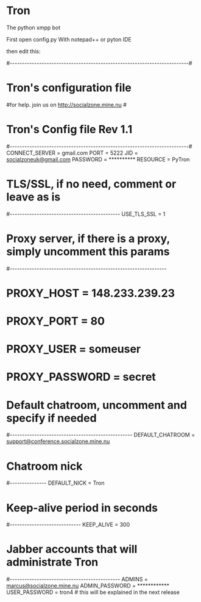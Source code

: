 Tron
====

The python xmpp bot

 First open config.py With notepad++ or pyton IDE
 
 then edit this: 
 
#-------------------------------------------------------------------------#
# Tron's configuration file                                               #  
#for help. join us on http://socialzone.mine.nu                           #
# Tron's Config file Rev 1.1                                              #
#-------------------------------------------------------------------------#
CONNECT_SERVER = gmail.com
PORT = 5222 
JID = socialzoneuk@gmail.com
PASSWORD = **********
RESOURCE = PyTron

# TLS/SSL, if no need, comment or leave as is
#---------------------------------------------
USE_TLS_SSL = 1

# Proxy server, if there is a proxy, simply uncomment this params
#----------------------------------------------------------------
# PROXY_HOST = 148.233.239.23
# PROXY_PORT = 80
# PROXY_USER = someuser
# PROXY_PASSWORD = secret

# Default chatroom, uncomment and specify if needed
#--------------------------------------------------
DEFAULT_CHATROOM = support@conference.socialzone.mine.nu

# Chatroom nick
#---------------
DEFAULT_NICK = Tron

# Keep-alive period in seconds
#-----------------------------
KEEP_ALIVE = 300

# Jabber accounts that will administrate Tron
#---------------------------------------------
ADMINS = marcus@socialzone.mine.nu
ADMIN_PASSWORD = ************
USER_PASSWORD = tron4 # this will be explained in the next release
